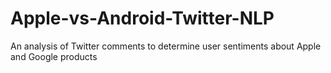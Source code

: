 # Apple-vs-Android-Twitter-NLP
An analysis of Twitter comments to determine user sentiments about Apple and Google products
